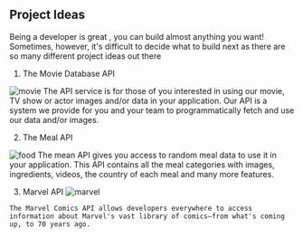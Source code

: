 ## Project Ideas

Being a developer is great , you can build almost anything you want! Sometimes, however, it's difficult to decide what to build next as there are so many different project ideas out there

1. The Movie Database API 
 
 ![movie](https://res.cloudinary.com/practicaldev/image/fetch/s--coLQFNWj--/c_limit%2Cf_auto%2Cfl_progressive%2Cq_auto%2Cw_880/https://cdn.hashnode.com/res/hashnode/image/upload/v1619759716304/Hr1-C-kww.png)
   The API service is for those of you interested in using our movie, TV show or actor images and/or data in your application. Our API is a system we provide for you and your team to programmatically fetch and use our data and/or images.


2. The Meal API

![food](https://res.cloudinary.com/practicaldev/image/fetch/s--LalAPUzN--/c_limit%2Cf_auto%2Cfl_progressive%2Cq_auto%2Cw_880/https://cdn.hashnode.com/res/hashnode/image/upload/v1619759595223/_ubyQGcVBT.png)
   The mean API gives you access to random meal data to use it in your application. This API contains all the meal categories with images, ingredients, videos, the country of each meal and many more features.


   3. Marvel API
    ![marvel](https://res.cloudinary.com/practicaldev/image/fetch/s--guWeUjx0--/c_limit%2Cf_auto%2Cfl_progressive%2Cq_auto%2Cw_880/https://cdn.hashnode.com/res/hashnode/image/upload/v1619760827700/yGr0CR8Jl.png)

    The Marvel Comics API allows developers everywhere to access information about Marvel's vast library of comics—from what's coming up, to 70 years ago.